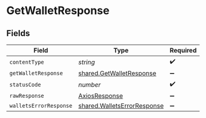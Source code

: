 # GetWalletResponse


## Fields

| Field                                                                      | Type                                                                       | Required                                                                   | Description                                                                |
| -------------------------------------------------------------------------- | -------------------------------------------------------------------------- | -------------------------------------------------------------------------- | -------------------------------------------------------------------------- |
| `contentType`                                                              | *string*                                                                   | :heavy_check_mark:                                                         | N/A                                                                        |
| `getWalletResponse`                                                        | [shared.GetWalletResponse](../../models/shared/getwalletresponse.md)       | :heavy_minus_sign:                                                         | Wallet                                                                     |
| `statusCode`                                                               | *number*                                                                   | :heavy_check_mark:                                                         | N/A                                                                        |
| `rawResponse`                                                              | [AxiosResponse](https://axios-http.com/docs/res_schema)                    | :heavy_minus_sign:                                                         | N/A                                                                        |
| `walletsErrorResponse`                                                     | [shared.WalletsErrorResponse](../../models/shared/walletserrorresponse.md) | :heavy_minus_sign:                                                         | Error                                                                      |